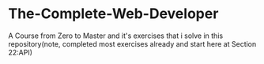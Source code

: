 # The-Complete-Web-Developer
A Course from Zero to Master and it's exercises that i solve in this repository(note, completed most exercises already and start here at Section 22:API)
